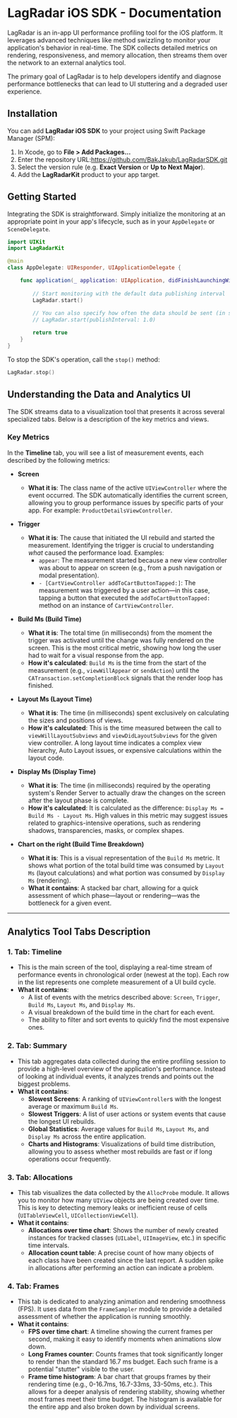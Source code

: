 # LagRadar iOS SDK - Documentation

LagRadar is an in-app UI performance profiling tool for the iOS platform. It leverages advanced techniques like method swizzling to monitor your application's behavior in real-time. The SDK collects detailed metrics on rendering, responsiveness, and memory allocation, then streams them over the network to an external analytics tool.

The primary goal of LagRadar is to help developers identify and diagnose performance bottlenecks that can lead to UI stuttering and a degraded user experience.

## Installation

You can add **LagRadar iOS SDK** to your project using Swift Package Manager (SPM):

1. In Xcode, go to **File > Add Packages...**
2. Enter the repository URL:https://github.com/BakJakub/LagRadarSDK.git
3. Select the version rule (e.g. **Exact Version** or **Up to Next Major**).
4. Add the **LagRadarKit** product to your app target.

## Getting Started

Integrating the SDK is straightforward. Simply initialize the monitoring at an appropriate point in your app's lifecycle, such as in your `AppDelegate` or `SceneDelegate`.

```swift
import UIKit
import LagRadarKit

@main
class AppDelegate: UIResponder, UIApplicationDelegate {

    func application(_ application: UIApplication, didFinishLaunchingWithOptions launchOptions: [UIApplication.LaunchOptionsKey: Any]?) -> Bool {
        
        // Start monitoring with the default data publishing interval
        LagRadar.start() 
        
        // You can also specify how often the data should be sent (in seconds)
        // LagRadar.start(publishInterval: 1.0)

        return true
    }
}
```

To stop the SDK's operation, call the `stop()` method:
```swift
LagRadar.stop()
```

## Understanding the Data and Analytics UI

The SDK streams data to a visualization tool that presents it across several specialized tabs. Below is a description of the key metrics and views.

### Key Metrics

In the **Timeline** tab, you will see a list of measurement events, each described by the following metrics:

*   **Screen**
    *   **What it is**: The class name of the active `UIViewController` where the event occurred. The SDK automatically identifies the current screen, allowing you to group performance issues by specific parts of your app. For example: `ProductDetailsViewController`.

*   **Trigger**
    *   **What it is**: The cause that initiated the UI rebuild and started the measurement. Identifying the trigger is crucial to understanding *what* caused the performance load. Examples:
        *   `appear`: The measurement started because a new view controller was about to appear on screen (e.g., from a push navigation or modal presentation).
        *   `- [CartViewController addToCartButtonTapped:]`: The measurement was triggered by a user action—in this case, tapping a button that executed the `addToCartButtonTapped:` method on an instance of `CartViewController`.

*   **Build Ms (Build Time)**
    *   **What it is**: The total time (in milliseconds) from the moment the trigger was activated until the change was fully rendered on the screen. This is the most critical metric, showing how long the user had to wait for a visual response from the app.
    *   **How it's calculated**: `Build Ms` is the time from the start of the measurement (e.g., `viewWillAppear` or `sendAction`) until the `CATransaction.setCompletionBlock` signals that the render loop has finished.

*   **Layout Ms (Layout Time)**
    *   **What it is**: The time (in milliseconds) spent exclusively on calculating the sizes and positions of views.
    *   **How it's calculated**: This is the time measured between the call to `viewWillLayoutSubviews` and `viewDidLayoutSubviews` for the given view controller. A long layout time indicates a complex view hierarchy, Auto Layout issues, or expensive calculations within the layout code.

*   **Display Ms (Display Time)**
    *   **What it is**: The time (in milliseconds) required by the operating system's Render Server to actually draw the changes on the screen after the layout phase is complete.
    *   **How it's calculated**: It is calculated as the difference: `Display Ms = Build Ms - Layout Ms`. High values in this metric may suggest issues related to graphics-intensive operations, such as rendering shadows, transparencies, masks, or complex shapes.

*   **Chart on the right (Build Time Breakdown)**
    *   **What it is**: This is a visual representation of the `Build Ms` metric. It shows what portion of the total build time was consumed by `Layout Ms` (layout calculations) and what portion was consumed by `Display Ms` (rendering).
    *   **What it contains**: A stacked bar chart, allowing for a quick assessment of which phase—layout or rendering—was the bottleneck for a given event.

---

## Analytics Tool Tabs Description

### 1. Tab: Timeline

*   This is the main screen of the tool, displaying a real-time stream of performance events in chronological order (newest at the top). Each row in the list represents one complete measurement of a UI build cycle.
*   **What it contains**:
    *   A list of events with the metrics described above: `Screen`, `Trigger`, `Build Ms`, `Layout Ms`, and `Display Ms`.
    *   A visual breakdown of the build time in the chart for each event.
    *   The ability to filter and sort events to quickly find the most expensive ones.

### 2. Tab: Summary

*   This tab aggregates data collected during the entire profiling session to provide a high-level overview of the application's performance. Instead of looking at individual events, it analyzes trends and points out the biggest problems.
*   **What it contains**:
    *   **Slowest Screens**: A ranking of `UIViewController`s with the longest average or maximum `Build Ms`.
    *   **Slowest Triggers**: A list of user actions or system events that cause the longest UI rebuilds.
    *   **Global Statistics**: Average values for `Build Ms`, `Layout Ms`, and `Display Ms` across the entire application.
    *   **Charts and Histograms**: Visualizations of build time distribution, allowing you to assess whether most rebuilds are fast or if long operations occur frequently.

### 3. Tab: Allocations

*   This tab visualizes the data collected by the `AllocProbe` module. It allows you to monitor how many `UIView` objects are being created over time. This is key to detecting memory leaks or inefficient reuse of cells (`UITableViewCell`, `UICollectionViewCell`).
*   **What it contains**:
    *   **Allocations over time chart**: Shows the number of newly created instances for tracked classes (`UILabel`, `UIImageView`, etc.) in specific time intervals.
    *   **Allocation count table**: A precise count of how many objects of each class have been created since the last report. A sudden spike in allocations after performing an action can indicate a problem.

### 4. Tab: Frames

*   This tab is dedicated to analyzing animation and rendering smoothness (FPS). It uses data from the `FrameSampler` module to provide a detailed assessment of whether the application is running smoothly.
*   **What it contains**:
    *   **FPS over time chart**: A timeline showing the current frames per second, making it easy to identify moments when animations slow down.
    *   **Long Frames counter**: Counts frames that took significantly longer to render than the standard 16.7 ms budget. Each such frame is a potential "stutter" visible to the user.
    *   **Frame time histogram**: A bar chart that groups frames by their rendering time (e.g., 0-16.7ms, 16.7-33ms, 33-50ms, etc.). This allows for a deeper analysis of rendering stability, showing whether most frames meet their time budget. The histogram is available for the entire app and also broken down by individual screens.

